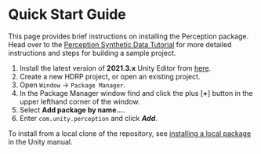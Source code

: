 # Quick Start Guide

This page provides brief instructions on installing the Perception package. Head over to the [Perception Synthetic Data Tutorial](Tutorial/TUTORIAL.md) for more detailed instructions and steps for building a sample project.

1. Install the latest version of **2021.3.x** Unity Editor from [here](https://unity3d.com/get-unity/download/archive).
2. Create a new HDRP project, or open an existing project.
3. Open `Window` → `Package Manager`.
4. In the Package Manager window find and click the plus [**+**] button in the upper lefthand corner of the window.
5. Select **Add package by name...**.
6. Enter `com.unity.perception` and click ***Add***.

To install from a local clone of the repository, see [installing a local package](https://docs.unity3d.com/Manual/upm-ui-local.html) in the Unity manual.
